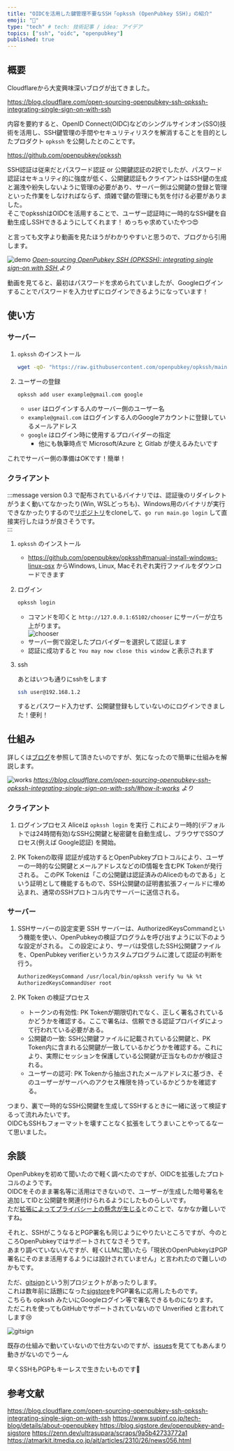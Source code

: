 ```yaml
---
title: "OIDCを活用した鍵管理不要なSSH「opkssh (OpenPubkey SSH)」の紹介"
emoji: "🔑"
type: "tech" # tech: 技術記事 / idea: アイデア
topics: ["ssh", "oidc", "openpubkey"]
published: true
---
```


## 概要

Cloudflareから大変興味深いブログが出てきました。  

https://blog.cloudflare.com/open-sourcing-openpubkey-ssh-opkssh-integrating-single-sign-on-with-ssh

内容を要約すると、OpenID Connect(OIDC)などのシングルサインオン(SSO)技術を活用し、SSH鍵管理の手間やセキュリティリスクを解消することを目的としたプロダクト `opkssh` を公開したとのことです。  

https://github.com/openpubkey/opkssh

SSH認証は従来だとパスワード認証 or 公開鍵認証の2択でしたが、パスワード認証はセキュリティ的に強度が低く、公開鍵認証もクライアントはSSH鍵の生成と漏洩や紛失しないように管理の必要があり、サーバー側は公開鍵の登録と管理といった作業をしなければならず、煩雑で鍵の管理にも気を付ける必要がありました。  
そこでopksshはOIDCを活用することで、ユーザー認証時に一時的なSSH鍵を自動生成しSSHできるようにしてくれます！
めっちゃ求めていたやつ😍  

と言っても文字より動画を見たほうがわかりやすいと思うので、ブログから引用します。  

![demo](/images/opkssh/1.gif)
*[Open-sourcing OpenPubkey SSH (OPKSSH): integrating single sign-on with SSH
](https://blog.cloudflare.com/open-sourcing-openpubkey-ssh-opkssh-integrating-single-sign-on-with-ssh
) より*

動画を見てると、最初はパスワードを求められていましたが、Googleログインすることでパスワードを入力せずにログインできるようになっています！  

## 使い方

### サーバー

1. `opkssh` のインストール

    ```sh
    wget -qO- "https://raw.githubusercontent.com/openpubkey/opkssh/main/scripts/install-linux.sh" | sudo bash
    ```

2. ユーザーの登録

    ```sh
    opkssh add user example@gmail.com google
    ```

   * `user` はログインする人のサーバー側のユーザー名
   * `example@gmail.com` はログインする人のGoogleアカウントに登録しているメールアドレス
   * `google` はログイン時に使用するプロバイダーの指定
     * 他にも執筆時点で Microsoft/Azure と Gitlab が使えるみたいです  

これでサーバー側の準備はOKです！簡単！  

### クライアント

:::message
version 0.3 で配布されているバイナリでは、認証後のリダイレクトがうまく動いてなかったり(Win, WSLどっちも)、Windows用のバイナリが実行できなかったりするので[リポジトリ](https://github.com/openpubkey/opkssh)をcloneして、`go run main.go login` して直接実行したほうが良さそうです。  
:::

1. `opkssh` のインストール
   * <https://github.com/openpubkey/opkssh#manual-install-windows-linux-osx> からWindows, Linux, Macそれぞれ実行ファイルをダウンロードできます
2. ログイン

   ```sh
   opkssh login
   ```

   * コマンドを叩くと `http://127.0.0.1:65102/chooser` にサーバーが立ち上がります。  
   ![chooser](/images/opkssh/2.png)
   * サーバー側で設定したプロバイダーを選択して認証します
   * 認証に成功すると `You may now close this window` と表示されます

3. ssh

   あとはいつも通りにsshをします

   ```sh
   ssh user@192.168.1.2
   ```

   するとパスワード入力せず、公開鍵登録もしていないのにログインできました！便利！

## 仕組み

詳しくは[ブログ](https://blog.cloudflare.com/open-sourcing-openpubkey-ssh-opkssh-integrating-single-sign-on-with-ssh/#how-it-works)を参照して頂きたいのですが、気になったので簡単に仕組みを解説します。  

![works](https://cf-assets.www.cloudflare.com/zkvhlag99gkb/5rVAtbu3vv9wU84ke8IZIb/a5e564c2ae3834391bd7f04c843508b7/image4.png)
*https://blog.cloudflare.com/open-sourcing-openpubkey-ssh-opkssh-integrating-single-sign-on-with-ssh/#how-it-works より*

### クライアント

1. ログインプロセス
    Aliceは `opkssh login` を実行
    これにより一時的(デフォルトでは24時間有効)なSSH公開鍵と秘密鍵を自動生成し、ブラウザでSSOプロセス(例えば Google認証) を開始。

2. PK Tokenの取得
    認証が成功するとOpenPubkeyプロトコルにより、ユーザーの一時的な公開鍵とメールアドレスなどのID情報を含むPK Tokenが発行される。
    このPK Tokenは「この公開鍵は認証済みのAliceのものである」という証明として機能するもので、SSH公開鍵の証明書拡張フィールドに埋め込まれ、通常のSSHプロトコル内でサーバーに送信される。

### サーバー

1. SSHサーバーの設定変更
    SSH サーバーは、AuthorizedKeysCommandという機能を使い、OpenPubkeyの検証プログラムを呼び出すように以下のような設定がされる。
    この設定により、サーバは受信したSSH公開鍵ファイルを、OpenPubkey verifierというカスタムプログラムに渡して認証の判断を行う。

    ```sh
    AuthorizedKeysCommand /usr/local/bin/opkssh verify %u %k %t
    AuthorizedKeysCommandUser root
    ```

2. PK Token の検証プロセス
    * トークンの有効性: PK Tokenが期限切れでなく、正しく署名されているかどうかを確認する。ここで署名は、信頼できる認証プロバイダによって行われている必要がある。
    * 公開鍵の一致: SSH公開鍵ファイルに記載されている公開鍵と、PK Token内に含まれる公開鍵が一致しているかどうかを確認する。これにより、実際にセッションを保護している公開鍵が正当なものかが検証される。
    * ユーザーの認可: PK Tokenから抽出されたメールアドレスに基づき、そのユーザーがサーバへのアクセス権限を持っているかどうかを確認する。

つまり、裏で一時的なSSH公開鍵を生成してSSHするときに一緒に送って検証するって流れみたいです。  
OIDCもSSHもフォーマットを壊すことなく拡張をしてうまいことやってるなーて思いました。  

## 余談

OpenPubkeyを初めて聞いたので軽く調べたのですが、OIDCを拡張したプロトコルのようです。  
OIDCをそのまま署名等に活用はできないので、ユーザーが生成した暗号署名を追加してIDと公開鍵を関連付けられるようにしたものらしいです。  
ただ[拡張によってプライバシー上の懸念が生じる](https://zenn.dev/ultrasupara/scraps/9a5b42733772a1)とのことで、なかなか難しいですね。  

それと、SSHがこうなるとPGP署名も同じようにやりたいところですが、今のところOpenPubkeyではサポートされてなさそうです。  
あまり調べていないんですが、軽くLLMに聞いたら「現状のOpenPubkeyはPGP署名にそのまま活用するようには設計されていません」と言われたので難しいのかもです。  

ただ、[gitsign](https://github.com/sigstore/gitsign)という別プロジェクトがあったりします。  
これは数年前に話題になった[sigstore](https://sigstore.dev)をPGP署名に応用したものです。  
こちらも opkssh みたいにGoogleログイン等で署名できるものになります。  
ただこれを使ってもGitHubでサポートされていないので Unverified と言われてします😢  

![gitsign](https://github.com/sigstore/gitsign/raw/main/images/unverified.png)

既存の仕組みで動いていないので仕方ないのですが、[issues](https://github.com/sigstore/gitsign/issues/40)を見ててもあんまり動きがないのでうーん

早くSSHもPGPもキーレスで生きたいものです🚀

## 参考文献

https://blog.cloudflare.com/open-sourcing-openpubkey-ssh-opkssh-integrating-single-sign-on-with-ssh
https://www.supinf.co.jp/tech-blog/details/about-openpubkey
https://blog.sigstore.dev/openpubkey-and-sigstore
https://zenn.dev/ultrasupara/scraps/9a5b42733772a1
https://atmarkit.itmedia.co.jp/ait/articles/2310/26/news056.html
